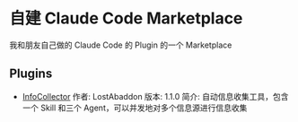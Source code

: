 # 自建 Claude Code Marketplace

我和朋友自己做的 Claude Code 的 Plugin 的一个 Marketplace

## Plugins

- [InfoCollector](https://github.com/lostabaddon/InfoCollector.git)
  作者: LostAbaddon
  版本: 1.1.0
  简介: 自动信息收集工具，包含一个 Skill 和三个 Agent，可以并发地对多个信息源进行信息收集